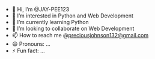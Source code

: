 - 👋 Hi, I’m @JAY-PEE123
- 👀 I’m interested in Python and Web Development
- 🌱 I’m currently learning Python
- 💞️ I’m looking to collaborate on Web Development
- 📫 How to reach me @preciousjohnson132@gmail.com
- 😄 Pronouns: ...
- ⚡ Fun fact: ...

<!---
JAY-PEE123/JAY-PEE123 is a ✨ special ✨ repository because its `README.md` (this file) appears on your GitHub profile.
You can click the Preview link to take a look at your changes.
--->
